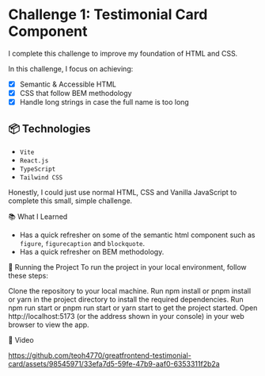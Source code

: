 # Challenge 1: Testimonial Card Component

I complete this challenge to improve my foundation of HTML and CSS.

In this challenge, I focus on achieving:
- [X] Semantic & Accessible HTML
- [X] CSS that follow BEM methodology
- [X] Handle long strings in case the full name is too long

## 📦 Technologies
- <code>Vite</code>
- <code>React.js</code>
- <code>TypeScript</code>
- <code>Tailwind CSS</code>

Honestly, I could just use normal HTML, CSS and Vanilla JavaScript to complete this small, simple challenge.

📚 What I Learned
- Has a quick refresher on some of the semantic html component such as <code>figure</code>, <code>figurecaption</code> and <code>blockquote</code>.
- Has a quick refresher on BEM methodology.

🚦 Running the Project
To run the project in your local environment, follow these steps:

Clone the repository to your local machine.
Run npm install or pnpm install or yarn in the project directory to install the required dependencies.
Run npm run start or pnpm run start or yarn start to get the project started.
Open http://localhost:5173 (or the address shown in your console) in your web browser to view the app.

🍿 Video

https://github.com/teoh4770/greatfrontend-testimonial-card/assets/98545971/33efa7d5-59fe-47b9-aaf0-6353311f2b2a

